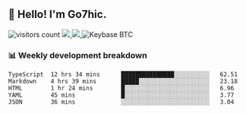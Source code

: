 ## 👋 Hello! I'm Go7hic.

 ![visitors count](https://visitors-by-url-pls-dont-use-this-in-your-repo.vercel.app/Go7hic-github-readme)
 <a href="https://twitter.com/Go7hic">
    <img src="https://img.shields.io/badge/-@Go7hic-1ca0f1?style=flat-square&labelColor=1ca0f1&logo=twitter&logoColor=white&link=https://twitter.com/Go7hic">
   <a/>
   <a href="mailto:gtfx0209@gmail.com">
    <img src="https://img.shields.io/badge/-gtfx0209@gmail.com-c14438?style=flat-square&logo=Gmail&logoColor=white&link=mailto:gtfx0209@gmail.com">
   <a/>
    ![Keybase BTC](https://img.shields.io/keybase/btc/Go7hic)
 <!--
🔭 I’m currently working
🌱 I’m currently learning
💬 Ask me about 
📫 How to reach me: 
⚡ Fun fact: 
-->
 <!--
![My Github Stats](https://github-readme-stats.vercel.app/api?username=Go7hic&show_icons=true&count_private=true)

-->

### 📊 Weekly development breakdown
<!--START_SECTION:waka-->
```text
TypeScript  12 hrs 34 mins      ███████████████░░░░░░░░░░   62.51 
Markdown    4 hrs 39 mins       █████░░░░░░░░░░░░░░░░░░░░   23.18 
HTML        1 hr 24 mins        █░░░░░░░░░░░░░░░░░░░░░░░░   6.96 
YAML        45 mins             █░░░░░░░░░░░░░░░░░░░░░░░░   3.77 
JSON        36 mins             ░░░░░░░░░░░░░░░░░░░░░░░░░   3.04
```
<!--END_SECTION:waka-->

